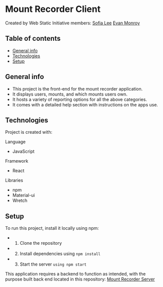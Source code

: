 # Mount Recorder Client

Created by Web Static Initiative members:
[Sofia Lee](https://www.linkedin.com/in/sofia-lee-58b75114b/)
[Evan Monroy](https://www.linkedin.com/in/evan-monroy-917b4a162/)

## Table of contents

- [General info](#general-info)
- [Technologies](#technologies)
- [Setup](#setup)

## General info

- This project is the front-end for the mount recorder application.
- It displays users, mounts, and which mounts users own.
- It hosts a variety of reporting options for all the above categories.
- It comes with a detailed help section with instructions on the apps use.

## Technologies

Project is created with:

Language

- JavaScript

Framework

- React

Libraries

- npm
- Material-ui
- Wretch

## Setup

To run this project, install it locally using npm:

- 1. Clone the repository
- 2. Install dependencies using `npm install`
- 3. Start the server `using npm start`

This application requires a backend to function as intended,
with the purpose built back end located in this repository:
[Mount Recorder Server](https://github.com/sofia819/mount_recorder_server)
